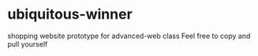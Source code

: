 # ubiquitous-winner
shopping website prototype
for advanced-web class
Feel free to copy and pull yourself
